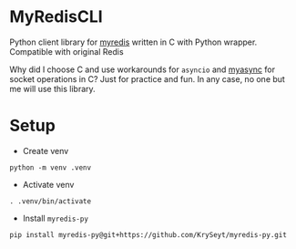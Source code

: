 # MyRedisCLI
Python client library for [myredis](https://github.com/KrySeyt/myredis) written in C with Python wrapper. Compatible with original Redis

Why did I choose C and use workarounds for `asyncio` and [myasync](https://github.com/KrySeyt/myasync) for socket operations in C? Just for practice and fun. In any case, no one but me will use this library.

# Setup
- Create venv
```shell
python -m venv .venv 
```

- Activate venv
```shell
. .venv/bin/activate 
```

- Install `myredis-py`
```shell
pip install myredis-py@git+https://github.com/KrySeyt/myredis-py.git
```
